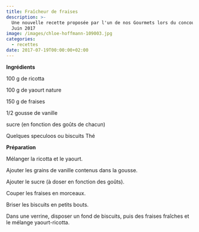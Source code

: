 ```yaml
---
title: Fraîcheur de fraises
description: >-
  Une nouvelle recette proposée par l'un de nos Gourmets lors du concours de
  Juin 2017
image: /images/chloe-hoffmann-109003.jpg
categories:
  - recettes
date: 2017-07-19T00:00:00+02:00
---
```

**Ingrédients**

100 g de ricotta

100 g de yaourt nature

150 g de fraises

1/2 gousse de vanille

sucre (en fonction des goûts de chacun)

Quelques speculoos ou biscuits Thé



**Préparation**

Mélanger la ricotta et le yaourt.

Ajouter les grains de vanille contenus dans la gousse.

Ajouter le sucre (à doser en fonction des goûts).

Couper les fraises en morceaux.

Briser les biscuits en petits bouts.

Dans une verrine, disposer un fond de biscuits, puis des fraises fraîches et le mélange yaourt-ricotta.






